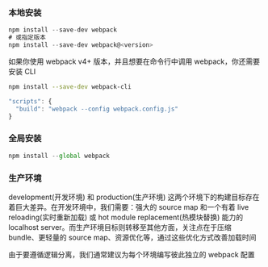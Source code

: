 ### 本地安装

```js
npm install --save-dev webpack
# 或指定版本
npm install --save-dev webpack@<version>
```

如果你使用 webpack v4+ 版本，并且想要在命令行中调用 webpack，你还需要安装 CLI

```bash
npm install --save-dev webpack-cli
```

```js
"scripts": {
  "build": "webpack --config webpack.config.js"
}
```

### 全局安装

```js
npm install --global webpack
```

### 生产环境

development(开发环境) 和 production(生产环境) 这两个环境下的构建目标存在着巨大差异。在开发环境中，我们需要：强大的 source map 和一个有着 live reloading(实时重新加载) 或 hot module replacement(热模块替换) 能力的 localhost server。而生产环境目标则转移至其他方面，关注点在于压缩 bundle、更轻量的 source map、资源优化等，通过这些优化方式改善加载时间

由于要遵循逻辑分离，我们通常建议为每个环境编写彼此独立的 webpack 配置
